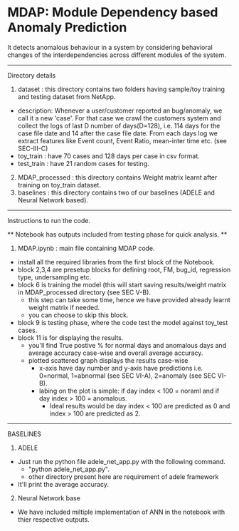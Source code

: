 # MDAP: Module Dependency based Anomaly Prediction

It detects anomalous behaviour in a system by considering behavioral changes of the interdependencies across different modules of the system.

___________________________________________________________________________________________________
Directory details
1) dataset : this directory contains two folders having sample/toy training and testing dataset from NetApp.
  - description: Whenever a user/customer reported an bug/anomaly, we call it a new 'case'. For that case we crawl the customers system and collect the logs of last D number of days(D=128), i.e. 114 days for the case file date and 14 after the case file date. From each days log we extract features like Event count, Event Ratio, mean-inter time etc. (see SEC-III-C)
  - toy_train : have 70 cases and 128 days per case in csv format.
  - test_train : have 21 random cases for testing.
2) MDAP_processed : this directory contains Weight matrix learnt after training on toy_train dataset.
3) baselines : this directory contains two of our baselines (ADELE and Neural Network based).
___________________________________________________________________________________________________
Instructions to run the code.

** Notebook has outputs included from testing phase for quick analysis. **
1) MDAP.ipynb : main file containing MDAP code.
  - install all the required libraries from the first block of the Notebook.
  - block 2,3,4 are presetup blocks for defining root, FM, bug_id, regression type, undersampling etc.
  - block 6 is training the model (this will start saving results/weight matrix in MDAP_processed directory (see SEC V-B).
    - this step can take some time, hence we have provided already learnt weight matrix if needed.
    - you can choose to skip this block.
  - block 9 is testing phase, where the code test the model against toy_test cases.
  - block 11 is for displaying the results.
    - you'll find True postive % for normal days and anomalous days and average accuracy case-wise and overall average accuracy.
    - plotted scattered graph displays the results case-wise
      - x-axis have day number and y-axis have predictions i.e. 0=normal, 1=abnormal (see SEC VI-A), 2=anomaly (see SEC VI-B).
      - labing on the plot is simple: if day index < 100 = noraml and if day index > 100 = anomalous.
        - Ideal results would be day index < 100 are predicted as 0 and index > 100 are predicted as 2.
        
___________________________________________________________________________________________________
BASELINES
1) ADELE
  - Just run the python file adele_net_app.py with the following command.
    - "python adele_net_app.py".
    - other directory present here are requirement of adele framework
  - It'll print the average accuracy.
2) Neural Network base
  - We have included miltiple implementation of ANN in the notebook with thier respective outputs.
